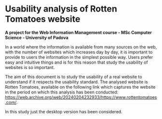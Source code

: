 # Usability analysis of Rotten Tomatoes website

**A project for the Web Information Management course - MSc Computer Science - University of Padova**

In a world where the information is available from many sources on the web, with the number of websites which increases day by day, it is important to provide to users the information in the simplest possible way. 
Users prefer easy and intuitive things and is for this reason that study the usability of websites is so important. 

The aim of this document is to study the usability of a real website to understand if it respects the usability standard. The analysed website is Rotten Tomatoes, available on the following link which captures the website in the period on which this analysis has been conducted: https://web.archive.org/web/20240204232933/https://www.rottentomatoes.com/. 

In this study just the desktop version has been considered. 
